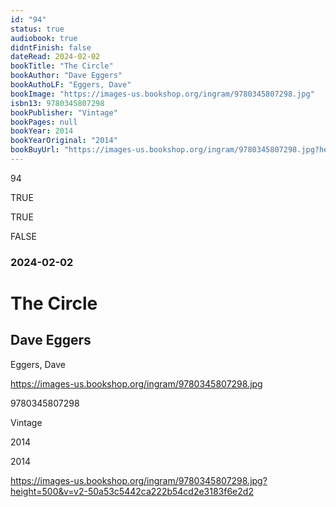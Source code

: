 ```yaml
---
id: "94"
status: true
audiobook: true
didntFinish: false
dateRead: 2024-02-02
bookTitle: "The Circle"
bookAuthor: "Dave Eggers"
bookAuthoLF: "Eggers, Dave"
bookImage: "https://images-us.bookshop.org/ingram/9780345807298.jpg"
isbn13: 9780345807298
bookPublisher: "Vintage"
bookPages: null
bookYear: 2014
bookYearOriginal: "2014"
bookBuyUrl: "https://images-us.bookshop.org/ingram/9780345807298.jpg?height=500&v=v2-50a53c5442ca222b54cd2e3183f6e2d2"
---
```

94

TRUE

TRUE

FALSE

### 2024-02-02

# The Circle

## Dave Eggers

Eggers, Dave

https://images-us.bookshop.org/ingram/9780345807298.jpg

9780345807298

Vintage

2014

2014

https://images-us.bookshop.org/ingram/9780345807298.jpg?height=500&v=v2-50a53c5442ca222b54cd2e3183f6e2d2